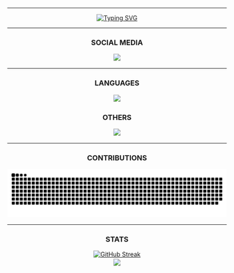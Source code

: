 <hr>

<div align="center">
<a href="https://git.io/typing-svg"><img src="https://readme-typing-svg.demolab.com?font=Fira+Code&size=35&duration=4000&pause=1000&color=009973&center=true&random=false&width=1300&lines=Hello+Guys!!!;I'm+Jason+Fernando;Informatics+Engineering+in+Bandung+Institute+of+Technology" alt="Typing SVG" /></a>
</div>

<hr>

<div align="center">
  <h3>SOCIAL MEDIA</h3>
  <a href="https://skillicons.dev">
    <img src="https://skillicons.dev/icons?i=instagram,discord,github,linkedin">
  </a>
</div>

<hr>

<div align="center">
  <h3>LANGUAGES</h3>
  <a href="https://skillicons.dev">
    <img src="https://skillicons.dev/icons?i=c,py,java,css,html,js">
  </a>
  <h3>OTHERS</h3>
  <a href="https://skillicons.dev">
    <img src="https://skillicons.dev/icons?i=arduino,blender,git,mysql,ps,vscode">
  </a>
</div>

<hr>

<div align="center">
  <h3>CONTRIBUTIONS</h3>
<picture>
  <source media="(prefers-color-scheme: dark)" srcset="https://raw.githubusercontent.com/JasonFernandoo/JasonFernandoo/output/github-contribution-grid-snake-dark.svg">
  <source media="(prefers-color-scheme: light)" srcset="https://raw.githubusercontent.com/JasonFernandoo/JasonFernandoo/output/github-contribution-grid-snake.svg">
  <img alt="github contribution grid snake animation" src="https://raw.githubusercontent.com/JasonFernandoo/JasonFernandoo/output/github-contribution-grid-snake.svg">
</picture>
</div>

<hr>

<div align="center">
  <h3>STATS</h3>
  <a href="https://git.io/streak-stats"><img src="https://streak-stats.demolab.com?user=jasonFernandoo&theme=gotham&date_format=M%20j%5B%2C%20Y%5D&mode=weekly" alt="GitHub Streak"></a>
</div>
<div align="center">
 <a href="https://github.com/jasonFernandoo/convoychat">
  <img height=200 align=center src="https://github-readme-stats.vercel.app/api/top-langs?username=jasonFernandoo&layout=compact&langs_count=8&card_width=320&theme=gotham"></a>
</div>


